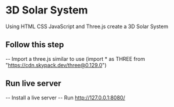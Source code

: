 # 3D Solar System
 Using HTML CSS JavaScript and Three.js create a 3D Solar System

 ## Follow this step
 -- Import a three.js  similar to use (import * as THREE from "https://cdn.skypack.dev/three@0.129.0")

 ## Run live server
 -- Install a live server
 -- Run http://127.0.0.1:8080/
